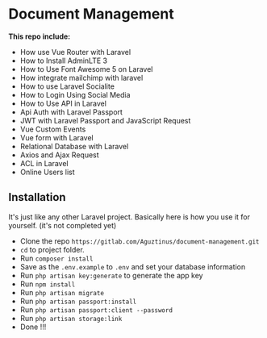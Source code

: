 # Document Management

<b> This repo include: </b>

-   How use Vue Router with Laravel
-   How to Install AdminLTE 3
-   How to Use Font Awesome 5 on Laravel
-   How integrate mailchimp with laravel
-   How to use Laravel Socialite
-   How to Login Using Social Media
-   How to Use API in Laravel
-   Api Auth with Laravel Passport
-   JWT with Laravel Passport and JavaScript Request
-   Vue Custom Events
-   Vue form with Laravel
-   Relational Database with Laravel
-   Axios and Ajax Request
-   ACL in Laravel
-   Online Users list

## Installation

It's just like any other Laravel project. Basically here is how you use it for yourself. (it's not completed yet)

-   Clone the repo `https://gitlab.com/Aguztinus/document-management.git`
-   `cd` to project folder.
-   Run `composer install`
-   Save as the `.env.example` to `.env` and set your database information
-   Run `php artisan key:generate` to generate the app key
-   Run `npm install`
-   Run `php artisan migrate`
-   Run `php artisan passport:install`
-   Run `php artisan passport:client --password`
-   Run `php artisan storage:link`
-   Done !!!
